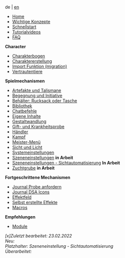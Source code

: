 
de | [en](Home)

* [Home](de-Home)
* [Wichtige Konzepte](de-wichtige-Konzepte)
* [Schnellstart](de-DSA_5_Welt_erstellen)
* [Tutorialvideos](de-tutorials)
* [FAQ](de-FAQ)

**Character**
* [Charakterbogen](de-Charakterbogen)
* [Charaktererstellung](de-Charaktererstellung)
* [Import Funktion (migration)](de-Import-Funktion)
* [Vertrautentiere](de-Vertrautentiere)

**Spielmechanismen**
* [Artefakte und Talismane](de-Artefakte-und-Talismane)
* [Begegnung und Initiative](de-Begegnung_und_Initiative)
* [Behälter: Rucksack oder Tasche](de-Behaelter-Rucksack-oder-Tasche)
* [Bibliothek](de-Bibliothek)
* [Chatbefehle](de-Chatbefehle)
* [Eigene Inhalte](de-Eigene_Inhalte_erstellen)
* [Gestaltwandlung](de-Gestaltwandlung)
* [Gift- und Krankheitsprobe](de-Gift-und-Krankheitsprobe)
* [Händler](de-Haendler)
* [Kampf](de-Kampf)
* [Meister-Menü](de-Meister-Menue)
* [Sicht und Licht](de-Sicht_und_Licht)
* [Systemeinstellungen](de-Systemeinstellungen)
* [Szeneneinstellungen](de-Meister-Menue-Szeneneinstellungen) **in Arbeit**
* [Szeneneinstellungen - Sichtautomatisierung](de-Meister-Menue-Sichtautomatisierung.md) **In Arbeit**
* [Zuchtgrube](de-Meister-Menue-Zuchtgrube) **in Arbeit**

**Fortgeschrittene Mechanismen**
* [Journal Probe anfordern](de-Journal-probe_anfordern)
* [Journal DSA Icons](de-Journal-DSA_Icons_Auge)
* [Effektfeld](de-Effekt_Feld)
* [Selbst erstellte Effekte](de-Status-Selbst-erstellte-Effekte)
* [Macros](de-Makro-Probe-anfordern)

**Empfehlungen**
* [Module](de-Module)

*[x]Zuletzt bearbeitet: 23.02.2022*  
*Neu:*  
*Platzhalter: Szeneneinstellung - Sichtautomatisierung*  
*Überarbeitet:*  
